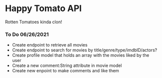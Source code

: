 <h1>Happy Tomato API</h1>
<text>Rotten Tomatoes kinda clon!</text>
<h3>To Do 06/26/2021</h3>

- Create endpoint to retrieve all movies
- Create endpoint to search for movies by title/genre/type/imdbID/actors?
- Create profile model that holds an array with the movies liked by the user
- Create a new comment:String attribute in movie model
- Create new enpoint to make comments and like them
